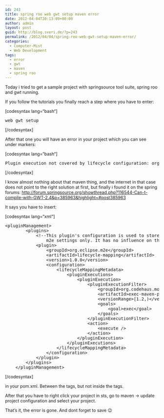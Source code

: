 ```yaml
---
id: 243
title: spring roo web gwt setup maven error
date: 2012-04-04T20:13:09+00:00
author: admin
layout: post
guid: http://blog.sveri.de/?p=243
permalink: /2012/04/04/spring-roo-web-gwt-setup-maven-error/
categories:
  - Computer-Mist
  - Web Development
tags:
  - error
  - gwt
  - maven
  - spring roo
---
```

Today i tried to get a sample project with springsource tool suite, spring roo and gwt running.
  
If you follow the tutorials you finally reach a step where you have to enter:
  
[codesyntax lang=&#8220;bash&#8220;]

<pre>web gwt setup</pre>

[/codesyntax]

After that one you will have an error in your project which you can see under markers:
  
[codesyntax lang=&#8220;bash&#8220;]

<pre>Plugin execution not covered by lifecycle configuration: org.codehaus.mojo:exec-maven-plugin:1.2:exec (execution: default, phase: process-classes)</pre>

[/codesyntax]

I know almost nothing about that maven thing, and the internet in that case does not point to the right solution at first, but finally i found it on the spring forums: <http://forum.springsource.org/showthread.php?116544-Can-t-compile-with-GWT-2.4&p=385963&highlight=#post385963>

It says you have to insert:
  
[codesyntax lang=&#8220;xml&#8220;]

<pre>&lt;pluginManagement&gt;
        &lt;plugins&gt;
            &lt;!--This plugin's configuration is used to store Eclipse 
                m2e settings only. It has no influence on the Maven build itself. --&gt;
            &lt;plugin&gt;
                &lt;groupId&gt;org.eclipse.m2e&lt;/groupId&gt;
                &lt;artifactId&gt;lifecycle-mapping&lt;/artifactId&gt;
                &lt;version&gt;1.0.0&lt;/version&gt;
                &lt;configuration&gt;
                    &lt;lifecycleMappingMetadata&gt;
                        &lt;pluginExecutions&gt;
                            &lt;pluginExecution&gt;
                                &lt;pluginExecutionFilter&gt;
                                    &lt;groupId&gt;org.codehaus.mojo&lt;/groupId&gt;
                                    &lt;artifactId&gt;exec-maven-plugin&lt;/artifactId&gt;
                                    &lt;versionRange&gt;[1.2,)&lt;/versionRange&gt;
                                    &lt;goals&gt;
                                        &lt;goal&gt;exec&lt;/goal&gt;
                                    &lt;/goals&gt;
                                &lt;/pluginExecutionFilter&gt;
                                &lt;action&gt;
                                    &lt;execute /&gt;
                                &lt;/action&gt;
                            &lt;/pluginExecution&gt;
                        &lt;/pluginExecutions&gt;
                    &lt;/lifecycleMappingMetadata&gt;
                &lt;/configuration&gt;
            &lt;/plugin&gt;
        &lt;/plugins&gt;
    &lt;/pluginManagement&gt;</pre>

[/codesyntax]
  
in your pom.xml. Between the <build> tags, but not inside the <plugins> tags.
  
After that you have to right click your project in sts, go to maven -> update project configuration and select your project.

That&#8217;s it, the error is gone. And dont forget to save 😉